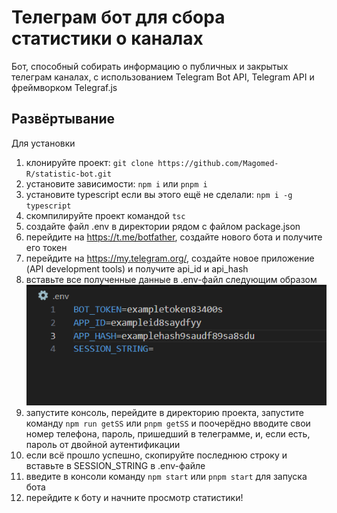 # Телеграм бот для сбора статистики о каналах
Бот, способный собирать информацию о публичных и закрытых телеграм каналах, с использованием Telegram Bot API, Telegram API и фреймворком Telegraf.js
## Развёртывание
Для установки
1. клонируйте проект: `git clone https://github.com/Magomed-R/statistic-bot.git`
2. установите зависимости: `npm i` или `pnpm i`
3. установите typescript если вы этого ещё не сделали: `npm i -g typescript`
4. скомпилируйте проект командой `tsc`
5. создайте файл .env в директории рядом с файлом package.json
6. перейдите на https://t.me/botfather, создайте нового бота и получите его токен 
7. перейдите на https://my.telegram.org/, создайте новое приложение (API development tools) и получите api_id и api_hash
8. вставьте все полученные данные в .env-файл следующим образом ![Пример .env](./assets/env-example.png)
9. запустите консоль, перейдите в директорию проекта, запустите команду `npm run getSS` или `pnpm getSS` и поочерёдно вводите свои номер телефона, пароль, пришедший в телеграмме, и, если есть, пароль от двойной аутентификации
10. если всё прошло успешно, скопируйте последнюю строку и вставьте в SESSION_STRING в .env-файле
11. введите в консоли команду `npm start` или `pnpm start` для запуска бота
12. перейдите к боту и начните просмотр статистики!
